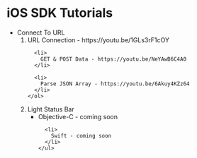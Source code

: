 # iOS SDK Tutorials

<ul>
  <li>
    Connect To URL
    <ol>
      <li>
        URL Connection - https://youtu.be/1GLs3rF1cOY
      </li>
      
      <li>
        GET & POST Data - https://youtu.be/NeYAwB6C4A0
      </li>
      
      <li>
        Parse JSON Array - https://youtu.be/6Akuy4KZz64
      </li>
    </ol>
  </li>
  
  <li>
    Light Status Bar
    <ul>
      <li>
        Objective-C - coming soon
      </li>
      
      <li>
        Swift - coming soon
      </li>
    </ul>
  </li>
</ul>
